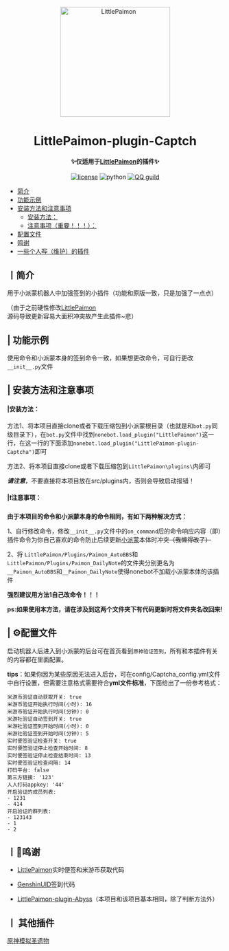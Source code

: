 <p align="center" >
  <a href="https://github.com/CMHopeSunshine/LittlePaimon/tree/nonebot2"><img src="https://s1.ax1x.com/2023/02/05/pS62DJK.png" width="256" height="256" alt="LittlePaimon"></a>
</p>
<h1 align="center">LittlePaimon-plugin-Captch</h1>
<h4 align="center">✨仅适用于<a href="https://github.com/CMHopeSunshine/LittlePaimon" target="_blank">LittlePaimon</a>的插件✨</h4>
<p align="center">
    <a href="https://cdn.jsdelivr.net/gh/CMHopeSunshine/LittlePaimon@master/LICENSE"><img src="https://img.shields.io/github/license/CMHopeSunshine/LittlePaimon" alt="license"></a>
    <img src="https://img.shields.io/badge/Python-3.8+-yellow" alt="python">
    <a href="https://qun.qq.com/qqweb/qunpro/share?_wv=3&_wwv=128&inviteCode=MmWrI&from=246610&biz=ka"><img src="https://img.shields.io/badge/QQ频道交流-尘世闲游-blue?style=flat-square" alt="QQ guild"></a>
</p>

<!-- TOC -->
  * [简介](#丨简介)
  * [功能示例](#-功能示例)
  * [安装方法和注意事项](#-安装方法和注意事项)
      * [安装方法：](#安装方法)
      * [注意事项（重要！！！）：](#注意事项)
  * [配置文件](#-配置文件)
  * [鸣谢](#丨鸣谢)
  * [一些个人~~写~~（维护）的插件](#丨-其他插件)
<!-- TOC -->

## 丨简介

用于小派蒙机器人中加强签到的小插件（功能和原版一致，只是加强了一点点）

（由于之前硬性修改[LittlePaimon](https://github.com/CMHopeSunshine/LittlePaimon)源码导致更新容易大面积冲突故产生此插件~悲）

## | 功能示例
使用命令和小派蒙本身的签到命令一致，如果想更改命令，可自行更改`__init__.py`文件

## | 安装方法和注意事项
#### |安装方法：
方法1、将本项目直接clone或者下载压缩包到小派蒙根目录（也就是和`bot.py`同级目录下），在`bot.py`文件中找到`nonebot.load_plugin("LittlePaimon")`这一行，在这一行的下面添加`nonebot.load_plugin("LittlePaimon-plugin-Captcha")`即可

方法2、将本项目直接clone或者下载压缩包到`LittlePaimon\plugins\`内即可

***请注意***，不要直接将本项目放在src/plugins内，否则会导致启动报错！

#### |❗注意事项：
**由于本项目的命令和小派蒙本身的命令相同，有如下两种解决方式：**

1、自行修改命令，修改`__init__.py`文件中的`on_command`后的命令响应内容（即）插件命令为你自己喜欢的命令防止后续更新[小派蒙](https://github.com/CMHopeSunshine/LittlePaimon)本体时冲突~~（我懒得改了）~~

2、将
`LittlePaimon/Plugins/Paimon_AutoBBS`和`LittlePaimon/Plugins/Paimon_DailyNote`的文件夹分别更名为`__Paimon_AutoBBS`和`__Paimon_DailyNote`使得nonebot不加载小派蒙本体的该插件

**强烈建议用方法1自己改命令！！！**

**ps:如果使用本方法，请在涉及到这两个文件夹下有代码更新时将文件夹名改回来!**

## | ⚙️配置文件

启动机器人后进入到小派蒙的后台可在首页看到`原神验证签到`，所有和本插件有关的内容都在里面配置。

**tips**：如果你因为某些原因无法进入后台，可在config/Captcha_config.yml文件中自行设置，但需要注意格式需要符合**yml文件标准**，下面给出了一份参考格式：


	米游币验证自动获取开关: true
	米游币验证开始执行时间(小时): 16
	米游币验证开始执行时间(分钟): 0
	米游社验证自动签到开关: true
	米游社验证签到开始时间(小时): 0
	米游社验证签到开始时间(分钟): 5
	实时便签验证检查开关: true
	实时便签验证停止检查开始时间: 8
	实时便签验证停止检查结束时间: 13
	实时便签验证检查间隔: 14
	打码平台: false
	第三方链接: '123'
	人人打码appkey: '44'
	开启验证的成员列表:
	- 1231
	- 414
	开启验证的群列表:
	- 123143
	- 1
	- 2


## 丨💸鸣谢

* [LittlePaimon](https://github.com/CMHopeSunshine/LittlePaimon)实时便签和米游币获取代码

* [GenshinUID](https://github.com/KimigaiiWuyi/GenshinUID/tree/nonebot2-beta1)签到代码

* [LittlePaimon-plugin-Abyss](https://github.com/CM-Edelweiss/LittlePaimon-plugin-Abyss)（本项目和该项目基本相同，除了判断方法外）



## 丨 其他插件

[原神模拟圣遗物](https://github.com/forchannot/nonebot_plugin_artifact)